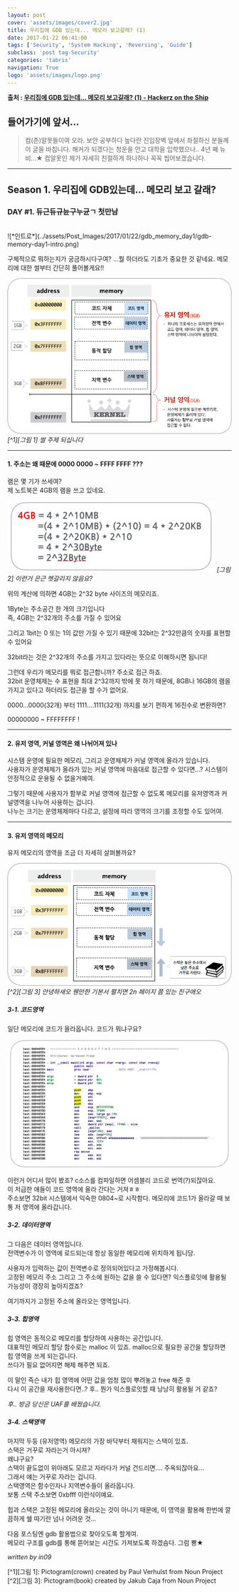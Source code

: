 ```yaml
---
layout: post
cover: 'assets/images/cover2.jpg'
title: 우리집에 GDB 있는데... 메모리 보고갈래? (1)
date: 2017-01-22 06:41:00
tags: ['Security', 'System Hacking', 'Reversing', 'Guide']
subclass: 'post tag-Security'
categories: 'tabris'
navigation: True
logo: 'assets/images/logo.png'
---
```

**출처 : [우리집에 GDB 있는데... 메모리 보고갈래? (1) - Hackerz on the Ship](https://bpsecblog.wordpress.com/2016/03/08/gdb_memory_1/)**


## 들어가기에 앞서...
>컴(존)알못들이여 오라.
보안 공부하다 높다란 진입장벽 앞에서 좌절하신 분들께 이 글을 바칩니다.
해커가 되겠다는 청운을 안고 대학을 입학했으나.. 4년 째 뉴비...★
컴알못인 제가 자세히 친절하게 하나하나 꼭꼭 씹어보겠습니다.

---

## Season 1. 우리집에 GDB있는데... 메모리 보고 갈래?
### DAY #1. 듀근듀규뉸구누균ㄱ 첫만남
<br>
![*인트로*](../assets/Post_Images/2017/01/22/gdb_memory_day1/gdb-memory-day1-intro.png)

구체적으로 뭐하는지가 궁금하시다구여?
…뭘 하더라도 기초가 중요한 것 같네요.
메모리에 대한 썰부터 간단히 풀어볼게요!!
<br>

![](../assets/Post_Images/2017/01/22/gdb_memory_day1/gdb-memory-day1-1.png)
*[^1][그림 1] 썰 주제 되십니다*
<br>

---

#### 1. 주소는 왜 때문에 0000 0000 ~ FFFF FFFF ???

램은 몇 기가 쓰세여?  
제 노트북은 4GB의 램을 쓰고 있네요.

![](../assets/Post_Images/2017/01/22/gdb_memory_day1/gdb-memory-day1-2.png)
*[그림 2] 이런거 은근 헷갈리지 않음요?*
<br>

위의 계산에 의하면 4GB는 2^32 byte 사이즈의 메모리죠.

1Byte는 주소공간 한 개의 크기입니다  
즉, 4GB는 2^32개의 주소를 가질 수 있어요

그리고 1bit는 0 또는 1의 값만 가질 수 있기 때문에 32bit는 2^32만큼의 숫자를 표현할 수 있어요

32bit라는 것은 2^32개의 주소를 가지고 있다라는 뜻으로 이해하시면 됩니다!

그런데 우리가 메모리를 뭐로 접근합니까? 주소로 접근 하죠.  
32bit 운영체제는 수 표현을 최대 2^32까지 밖에 못 하기 때문에, 8GB나 16GB의 램을 가지고 있다고 하더라도 접근을 할 수가 없어요.

0000…0000(32개) 부터 1111….1111(32개) 까지를 보기 편하게 16진수로 변환하면?

00000000 ~ FFFFFFFF !

---

#### 2. 유저 영역, 커널 영역은 왜 나뉘어져 있나

시스템 운영에 필요한 메모리, 그리고 운영체제가 커널 영역에 올라가 있습니다.  
사용자가 운영체제가 올라가 있는 커널 영역에 마음대로 접근할 수 있다면…? 시스템이 안정적으로 운용될 수 없을거예여.

그렇기 때문에 사용자가 함부로 커널 영역에 접근할 수 없도록 메모리를 유저영역과 커널영역을 나누어 사용하는 겁니다.  
나누는 크기는 운영체제마다 다르고, 설정에 따라 영역의 크기를 조정할 수도 있어여.

---

#### 3. 유저 영역의 메모리

유저 메모리의 영역을 조금 더 자세히 살펴볼까요?

![](../assets/Post_Images/2017/01/22/gdb_memory_day1/gdb-memory-day1-3.png)
*[^2][그림 3] 안녕하새오 웬만한 기본서 펼치면 2n 페이지 쯤 있는 친구애오*
<br>

##### 3-1. 코드영역

일단 메모리에 코드가 올라옵니다. 코드가 뭐냐구요?

![*[그림 3] 네 바로 이겁니다*](../assets/Post_Images/2017/01/22/gdb_memory_day1/gdb-memory-day1-4.png)

이런거 어디서 많이 봤죠? c소스를 컴파일하면 어셈블리 코드로 번역(?)되잖아요.  
이 저급한 애들이 코드 영역에 올라 간다는 거져ㅎㅎ  
주소보면 32bit 시스템에서 익숙한 0804~로 시작함다. 메모리에 코드1가 올라갈 때 보통 저 영역에 올라갑니다.
<br>

##### 3-2. 데이터영역

그 다음은 데이터 영역입니다.  
전역변수가 이 영역에 로드되는데 항상 동일한 메모리에 위치하게 됩니당.

사용자가 입력하는 값이 전역변수로 정의되어있다고 가정해봅시다.  
고정된 메모리 주소 그리고 그 주소에 원하는 값을 쓸 수 있다면? 익스플로잇에 활용될 가능성이 갱장히 높아지겠죠?

여기까지가 고정된 주소에 올라오는 영역입니다.
<br>

##### 3-3. 힙영역
힙 영역은 동적으로 메모리를 할당하여 사용하는 공간입니다.  
대표적인 메모리 할당 함수로는 malloc 이 있죠. malloc으로 필요한 공간을 할당하면 힙 영역을 쓰게 되는겁니다.  
쓰다가 필요 없어지면 해제 해주면 되죠.

이 말인 즉슨 내가 힙 영역에 어떤 값을 엄청 많이 뿌려놓고 free 해준 후  
다시 이 공간을 재사용한다면..? 후.. 뭔가 익스플로잇할 때 낭낭히 활용될 거 같죠?

*후.. 방금 당신은 UAF를 배웠습니다.*
<br>

##### 3-4. 스택영역
마지막 두둥 (유저영역) 메모리의 가장 바닥부터 채워지는 스택이 있죠.  
스택은 거꾸로 자라는거 아시져?  
왜냐구요?  
스택이 끝도없이 위아래도 모르고 자라다가 커널 건드리면…. 주옥되잖아요…  
그래서 얘는 거꾸로 자라는 겁니다.  
스택영역은 함수인자나 지역변수들이 올라옵니다.  
보통 스택 주소보면 0xbfff 이런식이예요.  

힙과 스택은 고정된 메모리에 올라오는 것이 아니기 때문에, 이 영역을 활용해 한번에 깔끔하게 쉘 따기란 넘나 어려운 것…

다음 포스팅엔 gdb 활용법으로 찾아오도록 할게여.  
메모리 구조를 gdb를 통해 뜯어보는 시간도 가져보도록 하겠슴다. 그럼 뿅★

*written by in09*


[^1][그림 1]: Pictogram(crown) created by Paul Verhulst from Noun Project
[^2][그림 3]: Pictogram(book) created by Jakub Caja from Noun Project